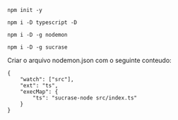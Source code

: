 ``` npm init -y ```

``` npm i -D typescript -D ```

``` npm i -D -g nodemon ``` 

``` npm i -D -g sucrase ```

Criar o arquivo nodemon.json com o seguinte conteudo: 
```
{
    "watch": ["src"],
    "ext": "ts",
    "execMap": {
        "ts": "sucrase-node src/index.ts"
    }
}
```